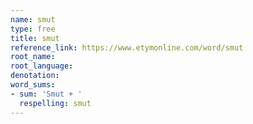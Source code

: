 ```yaml
---
name: smut
type: free
title: smut
reference_link: https://www.etymonline.com/word/smut
root_name: 
root_language: 
denotation: 
word_sums:
- sum: 'Smut + '
  respelling: smut
---
```

